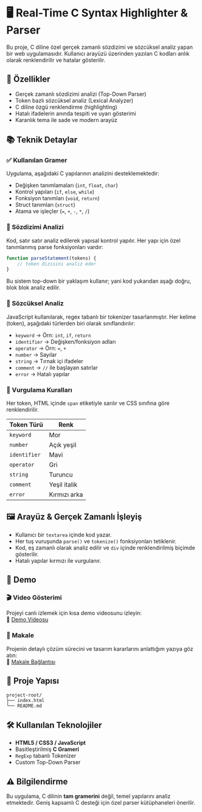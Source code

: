 # 🖥️ Real-Time C Syntax Highlighter & Parser

Bu proje, C diline özel gerçek zamanlı sözdizimi ve sözcüksel analiz yapan bir web uygulamasıdır. Kullanıcı arayüzü üzerinden yazılan C kodları anlık olarak renklendirilir ve hatalar gösterilir.

## 🚀 Özellikler

- Gerçek zamanlı sözdizimi analizi (Top-Down Parser)
- Token bazlı sözcüksel analiz (Lexical Analyzer)
- C diline özgü renklendirme (highlighting)
- Hatalı ifadelerin anında tespiti ve uyarı gösterimi
- Karanlık tema ile sade ve modern arayüz

## 📚 Teknik Detaylar

### ✅ Kullanılan Gramer

Uygulama, aşağıdaki C yapılarının analizini desteklemektedir:

- Değişken tanımlamaları (`int`, `float`, `char`)
- Kontrol yapıları (`if`, `else`, `while`)
- Fonksiyon tanımları (`void`, `return`)
- Struct tanımları (`struct`)
- Atama ve işleçler (`=`, `+`, `-`, `*`, `/`)

### 🧠 Sözdizimi Analizi

Kod, satır satır analiz edilerek yapısal kontrol yapılır. Her yapı için özel tanımlanmış parse fonksiyonları vardır:

```js
function parseStatement(tokens) {
    // token dizisini analiz eder
}
```

Bu sistem top-down bir yaklaşım kullanır; yani kod yukarıdan aşağı doğru, blok blok analiz edilir.

### 🧩 Sözcüksel Analiz

JavaScript kullanılarak, regex tabanlı bir tokenizer tasarlanmıştır. Her kelime (token), aşağıdaki türlerden biri olarak sınıflandırılır:

- `keyword` → Örn: `int`, `if`, `return`
- `identifier` → Değişken/fonksiyon adları
- `operator` → Örn: `=`, `+`
- `number` → Sayılar
- `string` → Tırnak içi ifadeler
- `comment` → `//` ile başlayan satırlar
- `error` → Hatalı yapılar

### 🎨 Vurgulama Kuralları

Her token, HTML içinde `span` etiketiyle sarılır ve CSS sınıfına göre renklendirilir.

| Token Türü   | Renk          |
|--------------|---------------|
| `keyword`    | Mor           |
| `number`     | Açık yeşil    |
| `identifier` | Mavi          |
| `operator`   | Gri           |
| `string`     | Turuncu       |
| `comment`    | Yeşil italik  |
| `error`      | Kırmızı arka  |

## 🖼️ Arayüz & Gerçek Zamanlı İşleyiş

- Kullanıcı bir `textarea` içinde kod yazar.
- Her tuş vuruşunda `parse()` ve `tokenize()` fonksiyonları tetiklenir.
- Kod, eş zamanlı olarak analiz edilir ve `div` içinde renklendirilmiş biçimde gösterilir.
- Hatalı yapılar kırmızı ile vurgulanır.

## 🧪 Demo

### 🎬 Video Gösterimi

Projeyi canlı izlemek için kısa demo videosunu izleyin:  
🔗 [Demo Videosu](https://link_to_your_demo_video)

### 📖 Makale

Projenin detaylı çözüm sürecini ve tasarım kararlarını anlattığım yazıya göz atın:  
📝 [Makale Bağlantısı](https://link_to_your_article)

## 📂 Proje Yapısı

```
project-root/
├── index.html
└── README.md
```

## 🛠️ Kullanılan Teknolojiler

- **HTML5 / CSS3 / JavaScript**
- Basitleştirilmiş **C Grameri**
- `RegExp` tabanlı Tokenizer
- Custom Top-Down Parser

## ⚠️ Bilgilendirme

Bu uygulama, C dilinin **tam gramerini** değil, temel yapılarını analiz etmektedir. Geniş kapsamlı C desteği için özel parser kütüphaneleri önerilir.
